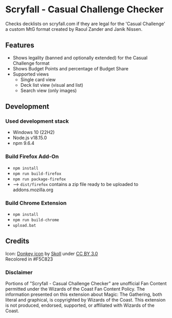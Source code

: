 # Scryfall - Casual Challenge Checker

Checks decklists on scryfall.com if they are legal for the 'Casual Challenge' a custom MtG format created by Raoul Zander and Janik Nissen.

## Features

- Shows legality (banned and optionally extended) for the Casual Challenge format
- Shows Budget Points and percentage of Budget Share
- Supported views
  - Single card view
  - Deck list view (visual and list)
  - Search view (only images)

## Development

### Used development stack

* Windows 10 (22H2)
* Node.js v18.15.0
* npm 9.6.4

### Build Firefox Add-On

* `npm install`
* `npm run build-firefox`
* `npm run package-firefox`
* --> `dist/firefox` contains a zip file ready to be uploaded to addons.mozilla.org

### Build Chrome Extension

* `npm install`
* `npm run build-chrome`
* `upload.bat`

## Credits

Icon: [Donkey icon](https://game-icons.net/1x1/skoll/donkey.html) by [Skoll](https://game-icons.net/)
under [CC BY 3.0](http://creativecommons.org/licenses/by/3.0/)  
Recolored in #F5C823

### Disclaimer

Portions of "Scryfall - Casual Challenge Checker" are unofficial Fan Content permitted under the Wizards of the Coast
Fan Content Policy. The information presented on this extension about Magic: The Gathering, both literal and graphical,
is copyrighted by Wizards of the Coast.
This extension is not produced, endorsed, supported, or affiliated with Wizards of the Coast.
